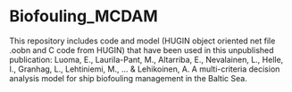 # Biofouling_MCDAM

This repository includes code and model (HUGIN object oriented net file .oobn and C code from HUGIN) that have been used in this unpublished publication:
Luoma, E., Laurila-Pant, M., Altarriba, E., Nevalainen, L., Helle, I., Granhag, L., Lehtiniemi, M., ... & Lehikoinen, A. A multi-criteria decision analysis model for ship biofouling management in the Baltic Sea.
